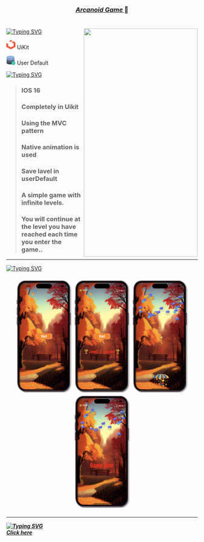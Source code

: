 
<!--- LOGO --->
***<h3 align="center"> <a href="https://github.com/karamanets" target="_blank"> Arcanoid Game </a>***  📱
# 
 
<!--- GIF iPhone --->
<p><img align="right" src="https://github.com/karamanets/ArcanoidGame/blob/main/icons/ArcanoidGIF.gif" width="300" height="600" /></p>
 

<!--- Tag header --->
<a href="https://git.io/typing-svg"><img src="https://readme-typing-svg.demolab.com?font=Fira+Code&size=25&pause=1000&color=9356A0&width=435&lines=Frameworks" alt="Typing SVG" /></a>
  
  
<!--- Tag --->
<img src="https://github.com/karamanets/karamanets/blob/main/icon/IconUiKit.png" width="24" height="24">        UiKit

<img src="https://github.com/karamanets/karamanets/blob/main/icon/IconDatabase.png" width="24" height="24">     User Default
 
  
<!--- about header --->
<a href="https://git.io/typing-svg"><img src="https://readme-typing-svg.demolab.com?font=Fira+Code&size=23&pause=1000&color=9356A0&width=435&lines=About+the+project" alt="Typing SVG" /></a>  
  
<!--- about text --->  
>### IOS 16
>### Completely in Uikit
>### Using the MVC pattern
>### Native animation is used
>### Save lavel in userDefault
>### A simple game with infinite levels.
>### You will continue at the level you have reached each time you enter the game.. 

____

 <!--- typing Screen --->  
[![Typing SVG](https://readme-typing-svg.demolab.com?font=Fira+Code&size=35&pause=1000&color=9356A0&width=435&lines=Screens)](https://git.io/typing-svg) 
  
 <h4 align="center">  
  
 <!--- Screens List --->  
<img src="https://github.com/karamanets/ArcanoidGame/blob/main/icons/screen1.png" width="150" height="300">  <img src="https://github.com/karamanets/ArcanoidGame/blob/main/icons/screen2.png" width="150" height="300">   <img src="https://github.com/karamanets/ArcanoidGame/blob/main/icons/screen3.png" width="150" height="300">  <img
src="https://github.com/karamanets/ArcanoidGame/blob/main/icons/screen4.png" width="150" height="300">  
  
  
<h5 align="lefth">

____
 
<!--- Download --->
[![Typing SVG](https://readme-typing-svg.demolab.com?font=Fira+Code&size=15&pause=1000&color=A0140C&width=435&lines=Download+the+repository)](https://git.io/typing-svg)  
[Click here](https://github.com/karamanets/ArcanoidGame/blob/main/icons/Download.md)

